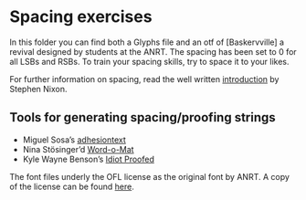 # Spacing exercises

In this folder you can find both a Glyphs file and an otf of [Baskervville] a revival designed by students at the ANRT. The spacing has been set to 0 for all LSBs and RSBs. To train your spacing skills, try to space it to your likes.

For further information on spacing, read the well written [introduction](https://github.com/arrowtype/spacing) by Stephen Nixon.

## Tools for generating spacing/proofing strings
- Miguel Sosa’s [adhesiontext](https://adhesiontext.com/)
- Nina Stösinger’d [Word-o-Mat](https://github.com/ninastoessinger/word-o-mat)
- Kyle Wayne Benson’s [Idiot Proofed](https://idiotproofed.com/)

The font files underly the OFL license as the original font by ANRT. A copy of the license can be found [here](https://github.com/anrt-type/ANRT-Baskervville/blob/master/LICENSE.txt).
